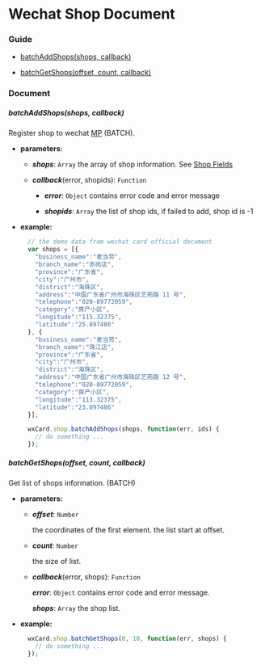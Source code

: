 Wechat Shop Document
======================

### Guide

- [batchAddShops(shops, callback)](#batchaddshopsshops-callback)

- [batchGetShops(offset, count, callback)](#batchgetshopsoffset-count-callback)

### Document

##### batchAddShops(shops, callback)

Register shop to wechat [MP](https://mp.weixin.qq.com/) (BATCH).

- **parameters:**

    - ***shops***: `Array` the array of shop information. See [Shop Fields](createshop.md)

    - ***callback***(error, shopids): `Function`

        - ***error***: `Object` contains error code and error message

        - ***shopids***: `Array` the list of shop ids, if failed to add, shop id is -1

- **example:**
  
    ```javascript 
      // the demo data from wechat card official document
      var shops = [{
        "business_name":"麦当劳", 
        "branch_name":"赤岗店",
        "province":"广东省",
        "city":"广州市",
        "district":"海珠区", 
        "address":"中国广东省广州市海珠区艺苑路 11 号", 
        "telephone":"020-89772059", 
        "category":"房产小区",
        "longitude":"115.32375",
        "latitude":"25.097486" 
      }, {
        "business_name":"麦当劳", 
        "branch_name":"珠江店",
        "province":"广东省",
        "city":"广州市",
        "district":"海珠区", 
        "address":"中国广东省广州市海珠区艺苑路 12 号", 
        "telephone":"020-89772059", 
        "category":"房产小区",
        "longitude":"113.32375",
        "latitude":"23.097486"
      }];

      wxCard.shop.batchAddShops(shops, function(err, ids) {
        // do something ...
      });
    ```

##### batchGetShops(offset, count, callback)

Get list of shops information. (BATCH)

- **parameters:**

    - ***offset***: `Number`

      the coordinates of the first element. the list start at offset.

    - ***count***: `Number`

      the size of list.

    - ***callback***(error, shops): `Function`

        ***error***: `Object` contains error code and error message.

        ***shops***: `Array` the shop list.

- **example:**

    ```javascript
      wxCard.shop.batchGetShops(0, 10, function(err, shops) {
        // do something ...
      });
    ```
